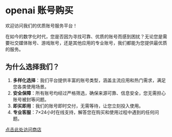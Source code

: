 
# openai 账号购买

欢迎访问我们的优质账号服务平台！

在如今的数字化时代，您是否因为寻找可靠、优质的账号而感到困扰？无论您是需要社交媒体账号、游戏账号，还是其他应用的专业账号，我们都能为您提供最优质的服务。

## 为什么选择我们？

1. **多样化选择**：我们平台提供丰富的账号类型，涵盖主流应用和热门需求，满足您各类使用场景。
2. **安全保障**：所有账号均经过严格筛选，确保来源可靠、信息安全，您无需担心账号被封等问题。
3. **即买即用**：我们的账号即时交付，无需等待，让您立刻投入使用。
4. **专业客服**：7×24小时在线支持，解答您在购买和使用过程中遇到的任何问题。

[点击此处访问商店](https://insfaka.shop)
